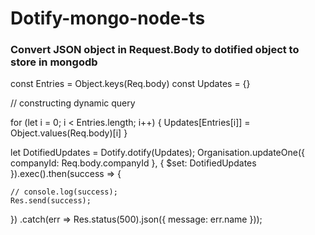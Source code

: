 # Dotify-mongo-node-ts
### Convert JSON object in Request.Body to dotified object to store in mongodb

const Entries = Object.keys(Req.body)
const Updates = {}

// constructing dynamic query

for (let i = 0; i < Entries.length; i++) {
    Updates[Entries[i]] = Object.values(Req.body)[i]
}

let DotifiedUpdates = Dotify.dotify(Updates);
Organisation.updateOne({ companyId: Req.body.companyId }, { $set: DotifiedUpdates }).exec().then(success => {

    // console.log(success);
    Res.send(success);
})
    .catch(err => Res.status(500).json({ message: err.name }));
